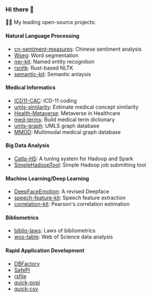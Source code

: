 ### Hi there 👋

🌱🔭 My leading open-source projects:

#### Natural Language Processing

- [cn-sentiment-measures](https://github.com/dhchenx/cn-sentiment-measures): Chinese sentiment analysis
- [Wseg](https://github.com/dhchenx/WSeg): Word segmentation
- [ner-kit](https://github.com/dhchenx/ner-kit): Named entity recognition
- [rsnltk](https://github.com/dhchenx/rsnltk): Rust-based NLTK
- [semantic-kit](https://github.com/dhchenx/semantic-kit): Semantic anlaysis

#### Medical Informatics
- [ICD11-CAC](https://github.com/dhchenx/ICD11-CAC): ICD-11 coding
- [umls-similarity](https://github.com/dhchenx/umls-similarity): Estimate medical concept similarity
- [Health-Metaverse](https://github.com/dhchenx/Health-Metaverse): Metaverse in Healthcare
- [med-terms](https://github.com/dhchenx/med-terms): Build medical term dictionary
- [umls-graph](https://github.com/dhchenx/umls-graph): UMLS graph database
- [MMGD](https://github.com/dhchenx/MMGD): Multimodal medical graph database

#### Big Data Analysis
- [Catla-HS](https://github.com/dhchenx/Catla-HS): A tuning system for Hadoop and Spark
- [SimpleHadoopTool](https://github.com/dhchenx/SimpleHadoopTool): Simple Hadoop job submitting tool

#### Machine Learning/Deep Learning
- [DeepFaceEmotion](https://github.com/dhchenx/DeepFaceEmotion): A revised Deepface
- [speech-feature-kit](https://github.com/dhchenx/speech-feature-kit): Speech feature extraction
- [correlation-kit](https://github.com/dhchenx/correlation-kit): Pearson's correlation estimation

#### Bibliometrics
- [biblio-laws](https://github.com/dhchenx/biblio-laws): Laws of bibliometrics
- [wos-table](https://github.com/dhchenx/wos-tabfile): Web of Science data analysis

#### Rapid Application Development
- [DBFactory](https://github.com/dhchenx/DBFactory)
- [SafePI](https://github.com/dhchenx/SafePI)
- [rsfile](https://github.com/dhchenx/rsfile)
- [quick-pypi](https://github.com/dhchenx/quick-pypi)
- [quick-csv](https://github.com/dhchenx/quick-csv)

<!--
**dhchenx/dhchenx** is a ✨ _special_ ✨ repository because its `README.md` (this file) appears on your GitHub profile.

Here are some ideas to get you started:

- 🔭 I’m currently working on ...
- 🌱 I’m currently learning ...
- 👯 I’m looking to collaborate on ...
- 🤔 I’m looking for help with ...
- 💬 Ask me about ...
- 📫 How to reach me: ...
- 😄 Pronouns: ...
- ⚡ Fun fact: ...
-->
